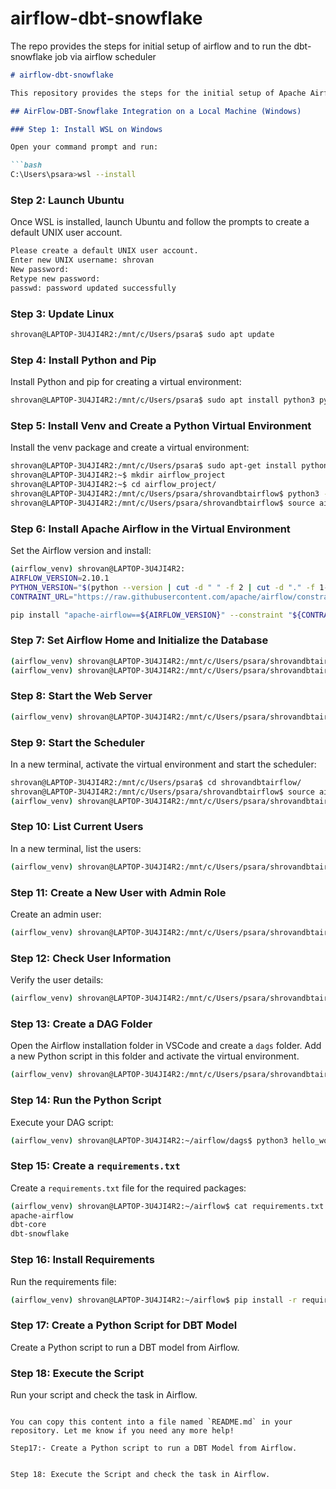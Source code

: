 # airflow-dbt-snowflake
The repo provides the steps for initial setup of airflow and to run the dbt-snowflake job via airflow scheduler



```markdown
# airflow-dbt-snowflake

This repository provides the steps for the initial setup of Apache Airflow and to run the DBT-Snowflake job via the Airflow scheduler.

## AirFlow-DBT-Snowflake Integration on a Local Machine (Windows)

### Step 1: Install WSL on Windows

Open your command prompt and run:

```bash
C:\Users\psara>wsl --install
```

### Step 2: Launch Ubuntu

Once WSL is installed, launch Ubuntu and follow the prompts to create a default UNIX user account.

```bash
Please create a default UNIX user account.
Enter new UNIX username: shrovan
New password:
Retype new password:
passwd: password updated successfully
```

### Step 3: Update Linux

```bash
shrovan@LAPTOP-3U4JI4R2:/mnt/c/Users/psara$ sudo apt update
```

### Step 4: Install Python and Pip

Install Python and pip for creating a virtual environment:

```bash
shrovan@LAPTOP-3U4JI4R2:/mnt/c/Users/psara$ sudo apt install python3 python3-pip
```

### Step 5: Install Venv and Create a Python Virtual Environment

Install the venv package and create a virtual environment:

```bash
shrovan@LAPTOP-3U4JI4R2:/mnt/c/Users/psara$ sudo apt-get install python3-venv
shrovan@LAPTOP-3U4JI4R2:~$ mkdir airflow_project
shrovan@LAPTOP-3U4JI4R2:~$ cd airflow_project/
shrovan@LAPTOP-3U4JI4R2:/mnt/c/Users/psara/shrovandbtairflow$ python3 -m venv airflow_venv
shrovan@LAPTOP-3U4JI4R2:/mnt/c/Users/psara/shrovandbtairflow$ source airflow_venv/bin/activate
```

### Step 6: Install Apache Airflow in the Virtual Environment

Set the Airflow version and install:

```bash
(airflow_venv) shrovan@LAPTOP-3U4JI4R2:
AIRFLOW_VERSION=2.10.1
PYTHON_VERSION="$(python --version | cut -d " " -f 2 | cut -d "." -f 1-2)"
CONTRAINT_URL="https://raw.githubusercontent.com/apache/airflow/constraints-${AIRFLOW_VERSION}/constraints-${PYTHON_VERSION}.txt"

pip install "apache-airflow==${AIRFLOW_VERSION}" --constraint "${CONTRAINT_URL}"
```

### Step 7: Set Airflow Home and Initialize the Database

```bash
(airflow_venv) shrovan@LAPTOP-3U4JI4R2:/mnt/c/Users/psara/shrovandbtairflow$ export AIRFLOW_HOME=~/airflow
(airflow_venv) shrovan@LAPTOP-3U4JI4R2:/mnt/c/Users/psara/shrovandbtairflow$ airflow db init
```

### Step 8: Start the Web Server

```bash
(airflow_venv) shrovan@LAPTOP-3U4JI4R2:/mnt/c/Users/psara/shrovandbtairflow$ airflow webserver --port 8080
```

### Step 9: Start the Scheduler

In a new terminal, activate the virtual environment and start the scheduler:

```bash
shrovan@LAPTOP-3U4JI4R2:/mnt/c/Users/psara$ cd shrovandbtairflow/
shrovan@LAPTOP-3U4JI4R2:/mnt/c/Users/psara/shrovandbtairflow$ source airflow_venv/bin/activate
(airflow_venv) shrovan@LAPTOP-3U4JI4R2:/mnt/c/Users/psara/shrovandbtairflow$ airflow scheduler
```

### Step 10: List Current Users

In a new terminal, list the users:

```bash
(airflow_venv) shrovan@LAPTOP-3U4JI4R2:/mnt/c/Users/psara/shrovandbtairflow$ airflow users list
```

### Step 11: Create a New User with Admin Role

Create an admin user:

```bash
(airflow_venv) shrovan@LAPTOP-3U4JI4R2:/mnt/c/Users/psara/shrovandbtairflow$ airflow users create --username admin --firstname shrovan --lastname p --role Admin --email admin@anyname.com
```

### Step 12: Check User Information

Verify the user details:

```bash
(airflow_venv) shrovan@LAPTOP-3U4JI4R2:/mnt/c/Users/psara/shrovandbtairflow$ airflow users list
```

### Step 13: Create a DAG Folder

Open the Airflow installation folder in VSCode and create a `dags` folder. Add a new Python script in this folder and activate the virtual environment.

```bash
(airflow_venv) shrovan@LAPTOP-3U4JI4R2:/mnt/c/Users/psara/shrovandbtairflow$ source /mnt/c/Users/psara/shrovandbtairflow/airflow_venv/bin/activate
```

### Step 14: Run the Python Script

Execute your DAG script:

```bash
(airflow_venv) shrovan@LAPTOP-3U4JI4R2:~/airflow/dags$ python3 hello_world.py
```

### Step 15: Create a `requirements.txt`

Create a `requirements.txt` file for the required packages:

```bash
(airflow_venv) shrovan@LAPTOP-3U4JI4R2:~/airflow$ cat requirements.txt 
apache-airflow
dbt-core
dbt-snowflake
```

### Step 16: Install Requirements

Run the requirements file:

```bash
(airflow_venv) shrovan@LAPTOP-3U4JI4R2:~/airflow$ pip install -r requirements.txt 
```

### Step 17: Create a Python Script for DBT Model

Create a Python script to run a DBT model from Airflow.

### Step 18: Execute the Script

Run your script and check the task in Airflow.
```

You can copy this content into a file named `README.md` in your repository. Let me know if you need any more help!

Step17:- Create a Python script to run a DBT Model from Airflow.


Step 18: Execute the Script and check the task in Airflow.

